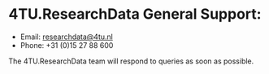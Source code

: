 # 4TU.ResearchData General Support:

- Email: researchdata@4tu.nl
- Phone: +31 (0)15 27 88 600

The 4TU.ResearchData team will respond to queries as soon as possible.